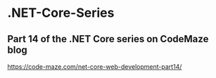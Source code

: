 # .NET-Core-Series
## Part 14 of the .NET Core series on CodeMaze blog
https://code-maze.com/net-core-web-development-part14/
